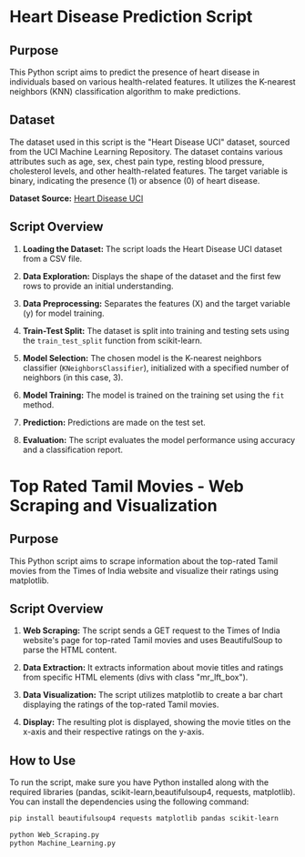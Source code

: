 # Heart Disease Prediction Script

## Purpose
This Python script aims to predict the presence of heart disease in individuals based on various health-related features. It utilizes the K-nearest neighbors (KNN) classification algorithm to make predictions.

## Dataset
The dataset used in this script is the "Heart Disease UCI" dataset, sourced from the UCI Machine Learning Repository. The dataset contains various attributes such as age, sex, chest pain type, resting blood pressure, cholesterol levels, and other health-related features. The target variable is binary, indicating the presence (1) or absence (0) of heart disease.

**Dataset Source:** [Heart Disease UCI](https://archive.ics.uci.edu/ml/datasets/Heart+Disease)

## Script Overview
1. **Loading the Dataset:** The script loads the Heart Disease UCI dataset from a CSV file.

2. **Data Exploration:** Displays the shape of the dataset and the first few rows to provide an initial understanding.

3. **Data Preprocessing:** Separates the features (X) and the target variable (y) for model training.

4. **Train-Test Split:** The dataset is split into training and testing sets using the `train_test_split` function from scikit-learn.

5. **Model Selection:** The chosen model is the K-nearest neighbors classifier (`KNeighborsClassifier`), initialized with a specified number of neighbors (in this case, 3).

6. **Model Training:** The model is trained on the training set using the `fit` method.

7. **Prediction:** Predictions are made on the test set.

8. **Evaluation:** The script evaluates the model performance using accuracy and a classification report.



# Top Rated Tamil Movies - Web Scraping and Visualization

## Purpose
This Python script aims to scrape information about the top-rated Tamil movies from the Times of India website and visualize their ratings using matplotlib.

## Script Overview
1. **Web Scraping:** The script sends a GET request to the Times of India website's page for top-rated Tamil movies and uses BeautifulSoup to parse the HTML content.

2. **Data Extraction:** It extracts information about movie titles and ratings from specific HTML elements (divs with class "mr_lft_box").

3. **Data Visualization:** The script utilizes matplotlib to create a bar chart displaying the ratings of the top-rated Tamil movies.

4. **Display:** The resulting plot is displayed, showing the movie titles on the x-axis and their respective ratings on the y-axis.

## How to Use
To run the script, make sure you have Python installed along with the required libraries (pandas, scikit-learn,beautifulsoup4, requests, matplotlib). You can install the dependencies using the following command:

```bash
pip install beautifulsoup4 requests matplotlib pandas scikit-learn

python Web_Scraping.py
python Machine_Learning.py
